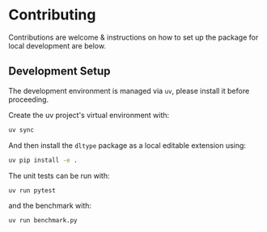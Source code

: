 # Contributing
Contributions are welcome & instructions on how to set up the package for local development are below.

## Development Setup
The development environment is managed via `uv`, please install it before proceeding.

Create the uv project's virtual environment with:

```bash
uv sync
```

And then install the `dltype` package as a local editable extension using:

```bash
uv pip install -e .
```

The unit tests can be run with:

```bash
uv run pytest
```

and the benchmark with:

```bash
uv run benchmark.py
```
